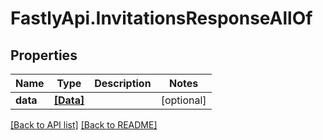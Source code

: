 # FastlyApi.InvitationsResponseAllOf

## Properties

Name | Type | Description | Notes
------------ | ------------- | ------------- | -------------
**data** | [**[Data]**](Data.md) |  | [optional] 



[[Back to API list]](../../README.md#endpoints) [[Back to README]](../../README.md)
